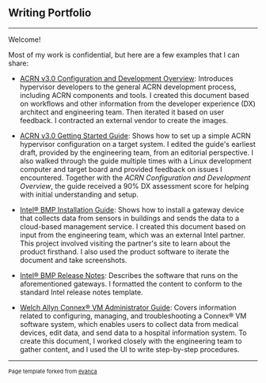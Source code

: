 ## Writing Portfolio

---

Welcome!

Most of my work is confidential, but here are a few examples that I can share:

- [ACRN v3.0 Configuration and Development Overview](https://projectacrn.github.io/3.0/getting-started/overview_dev.html): Introduces hypervisor developers to the general ACRN development process, including ACRN components and tools. I created this document based on workflows and other information from the developer experience (DX) architect and engineering team. Then iterated it based on user feedback. I contracted an external vendor to create the images.

- [ACRN v3.0 Getting Started Guide](https://projectacrn.github.io/3.0/getting-started/getting-started.html): Shows how to set up a simple ACRN hypervisor configuration on a target system. I edited the guide's earliest draft, provided by the engineering team, from an editorial perspective. I also walked through the guide multiple times with a Linux development computer and target board and provided feedback on issues I encountered. Together with the *ACRN Configuration and Development Overview*, the guide received a 90% DX assessment score for helping with initial understanding and setup.

- [Intel® BMP Installation Guide](pdf/writing-sample-334815-002-intel-bmp-installation-guide.pdf): Shows how to install a gateway device that collects data from sensors in buildings and sends the data to a cloud-based management service. I created this document based on input from the engineering team, which was an external Intel partner. This project involved visiting the partner's site to learn about the product firsthand. I also used the product software to iterate the document and take screenshots.

- [Intel® BMP Release Notes](pdf/writing-sample-335025-003-intel-bmp-v1-0-release-notes.pdf): Describes the software that runs on the aforementioned gateways. I formatted the content to conform to the standard Intel release notes template.

- [Welch Allyn Connex® VM Administrator Guide](pdf/writing-sample-80015957c-connex-vm-administrator-guide.pdf): Covers information related to configuring, managing, and troubleshooting a Connex® VM software system, which enables users to collect data from medical devices, edit data, and send data to a hospital information system. To create this document, I worked closely with the engineering team to gather content, and I used the UI to write step-by-step procedures.

---
<p style="font-size:11px">Page template forked from <a href="https://github.com/evanca/quick-portfolio">evanca</a></p>
<!-- Remove above link if you don't want to attibute -->
